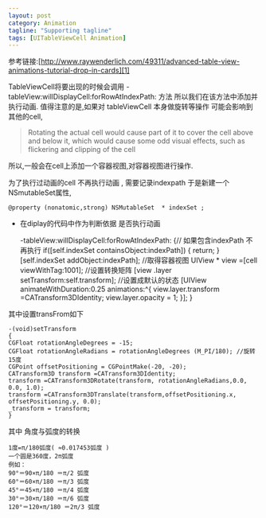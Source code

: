 ```yaml
---
layout: post
category: Animation
tagline: "Supporting tagline"
tags: [UITableViewCell Animation]
---
```


参考链接:[http://www.raywenderlich.com/49311/advanced-table-view-animations-tutorial-drop-in-cards][1]

TableViewCell将要出现的时候会调用
-tableView:willDisplayCell:forRowAtIndexPath: 方法
所以我们在该方法中添加并执行动画.
值得注意的是,如果对 tableViewCell 本身做旋转等操作 可能会影响到其他的cell,

> Rotating the actual cell would cause part of it to cover the cell above and below it, which would cause some odd visual effects, such as flickering and clipping of the cell


所以,一般会在cell上添加一个容器视图,对容器视图进行操作.

为了执行过动画的cell 不再执行动画 , 需要记录indexpath 于是新建一个NSmutableSet属性,

	@property (nonatomic,strong) NSMutableSet  * indexSet ;


-  在diplay的代码中作为判断依据 是否执行动画

	-tableView:willDisplayCell:forRowAtIndexPath:
	{// 如果包含indexPath 不再执行
	if([self.indexSet containsObject:indexPath])
	{
	return;
	}
	[self.indexSet addObject:indexPath];
	//取得容器视图
	UIView * view =[cell viewWithTag:1001];
	//设置转换矩阵
	[view .layer setTransform:self.transform];
	//设置成默认的状态
	[UIView animateWithDuration:0.25 animations:^{
	view.layer.transform =CATransform3DIdentity;
	view.layer.opacity = 1;
	}];
	}
	

 其中设置transFrom如下


	-(void)setTransform
	{
	CGFloat rotationAngleDegrees = -15;
	CGFloat rotationAngleRadians = rotationAngleDegrees (M_PI/180); //旋转15度
	CGPoint offsetPositioning = CGPointMake(-20, -20);
	CATransform3D transform =CATransform3DIdentity;
	transform =CATransform3DRotate(transform, rotationAngleRadians,0.0, 0.0, 1.0);
	transform =CATransform3DTranslate(transform,offsetPositioning.x, offsetPositioning.y, 0.0);
	_transform = transform;
	}
	

其中 角度与弧度的转换



	1度=π/180弧度( ≈0.017453弧度 ) 
	一个圆是360度，2π弧度
	例如： 
	90°＝90×π/180 ＝π/2 弧度 
	60°＝60×π/180 ＝π/3 弧度 
	45°＝45×π/180 ＝π/4 弧度 
	30°＝30×π/180 ＝π/6 弧度 
	120°＝120×π/180 ＝2π/3 弧度
	

[1]:	http://www.raywenderlich.com/49311/advanced-table-view-animations-tutorial-drop-in-cards